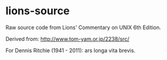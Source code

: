 lions-source
============

Raw source code from Lions' Commentary on UNIX 6th Edition.

Derived from: http://www.tom-yam.or.jp/2238/src/

For Dennis Ritchie (1941 - 2011): ars longa vita brevis.
